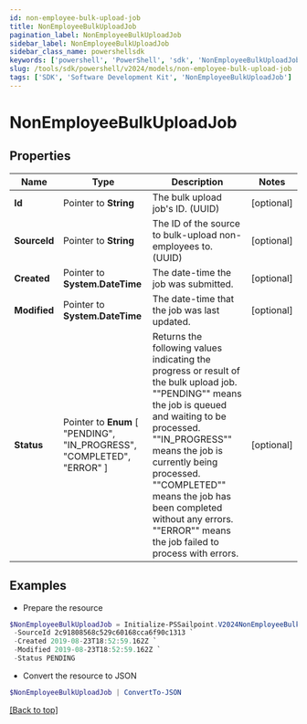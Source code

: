 ```yaml
---
id: non-employee-bulk-upload-job
title: NonEmployeeBulkUploadJob
pagination_label: NonEmployeeBulkUploadJob
sidebar_label: NonEmployeeBulkUploadJob
sidebar_class_name: powershellsdk
keywords: ['powershell', 'PowerShell', 'sdk', 'NonEmployeeBulkUploadJob'] 
slug: /tools/sdk/powershell/v2024/models/non-employee-bulk-upload-job
tags: ['SDK', 'Software Development Kit', 'NonEmployeeBulkUploadJob']
---
```



# NonEmployeeBulkUploadJob

## Properties

Name | Type | Description | Notes
------------ | ------------- | ------------- | -------------
**Id** |  Pointer to **String** | The bulk upload job's ID. (UUID) | [optional] 
**SourceId** |  Pointer to **String** | The ID of the source to bulk-upload non-employees to. (UUID) | [optional] 
**Created** |  Pointer to **System.DateTime** | The date-time the job was submitted. | [optional] 
**Modified** |  Pointer to **System.DateTime** | The date-time that the job was last updated. | [optional] 
**Status** |  Pointer to  **Enum** [  "PENDING",    "IN_PROGRESS",    "COMPLETED",    "ERROR" ] | Returns the following values indicating the progress or result of the bulk upload job. ""PENDING"" means the job is queued and waiting to be processed. ""IN_PROGRESS"" means the job is currently being processed. ""COMPLETED"" means the job has been completed without any errors. ""ERROR"" means the job failed to process with errors.  | [optional] 

## Examples

- Prepare the resource
```powershell
$NonEmployeeBulkUploadJob = Initialize-PSSailpoint.V2024NonEmployeeBulkUploadJob  -Id 2c91808568c529c60168cca6f90cffff `
 -SourceId 2c91808568c529c60168cca6f90c1313 `
 -Created 2019-08-23T18:52:59.162Z `
 -Modified 2019-08-23T18:52:59.162Z `
 -Status PENDING
```

- Convert the resource to JSON
```powershell
$NonEmployeeBulkUploadJob | ConvertTo-JSON
```


[[Back to top]](#) 


